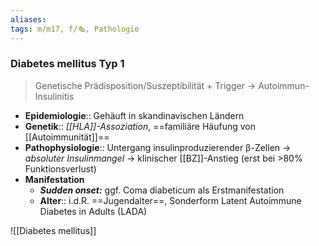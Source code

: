 ```yaml
---
aliases: 
tags: m/m17, f/🗞️, Pathologie
---
```

### Diabetes mellitus Typ 1
> Genetische Prädisposition/Suszeptibilität + Trigger → Autoimmun-Insulinitis
- **Epidemiologie**:: Gehäuft in skandinavischen Ländern
- **Genetik**:: *[[HLA]]-Assoziation*, ==familiäre Häufung von [[Autoimmunität]]==
- **Pathophysiologie**:: Untergang insulinproduzierender β-Zellen → *absoluter Insulinmangel* → klinischer [[BZ]]-Anstieg (erst bei >80% Funktionsverlust)
- **Manifestation**
	- ***Sudden onset:*** ggf. Coma diabeticum als Erstmanifestation
	- **Alter**:: i.d.R. ==Jugendalter==, Sonderform Latent Autoimmune Diabetes in Adults (LADA)

![[Diabetes mellitus]]